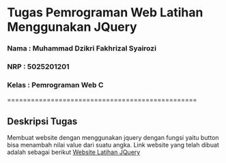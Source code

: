 # Tugas Pemrograman Web Latihan Menggunakan JQuery

### Nama : Muhammad Dzikri Fakhrizal Syairozi

### NRP : 5025201201

### Kelas : Pemrograman Web C

================================================

## Deskripsi Tugas

Membuat website dengan menggunakan jquery dengan fungsi yaitu button bisa menambah nilai value dari suatu angka.
Link website yang telah dibuat adalah sebagai berikut <a href="https://dikiogres.github.io/click-count-jquery/">Website Latihan JQuery</a>

<br/>

